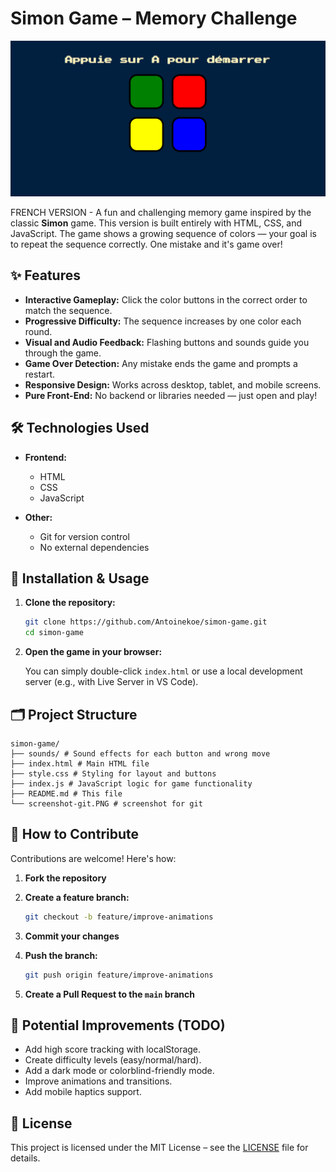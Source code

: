 # Simon Game – Memory Challenge

[![Simon Game Screenshot](screenshot-git.PNG)]()

FRENCH VERSION - A fun and challenging memory game inspired by the classic **Simon** game. This version is built entirely with HTML, CSS, and JavaScript. The game shows a growing sequence of colors — your goal is to repeat the sequence correctly. One mistake and it's game over!

## ✨ Features

- **Interactive Gameplay:** Click the color buttons in the correct order to match the sequence.
- **Progressive Difficulty:** The sequence increases by one color each round.
- **Visual and Audio Feedback:** Flashing buttons and sounds guide you through the game.
- **Game Over Detection:** Any mistake ends the game and prompts a restart.
- **Responsive Design:** Works across desktop, tablet, and mobile screens.
- **Pure Front-End:** No backend or libraries needed — just open and play!

## 🛠️ Technologies Used

- **Frontend:**

  - HTML
  - CSS
  - JavaScript

- **Other:**
  - Git for version control
  - No external dependencies

## 🚀 Installation & Usage

1. **Clone the repository:**

   ```bash
   git clone https://github.com/Antoinekoe/simon-game.git
   cd simon-game
   ```

2. **Open the game in your browser:**

   You can simply double-click `index.html` or use a local development server (e.g., with Live Server in VS Code).

## 🗂️ Project Structure

```
simon-game/
├── sounds/ # Sound effects for each button and wrong move
├── index.html # Main HTML file
├── style.css # Styling for layout and buttons
├── index.js # JavaScript logic for game functionality
├── README.md # This file
└── screenshot-git.PNG # screenshot for git
```

## 🤝 How to Contribute

Contributions are welcome! Here's how:

1. **Fork the repository**
2. **Create a feature branch:**

   ```bash
   git checkout -b feature/improve-animations
   ```

3. **Commit your changes**
4. **Push the branch:**

   ```bash
   git push origin feature/improve-animations
   ```

5. **Create a Pull Request to the `main` branch**

## 🔧 Potential Improvements (TODO)

- Add high score tracking with localStorage.
- Create difficulty levels (easy/normal/hard).
- Add a dark mode or colorblind-friendly mode.
- Improve animations and transitions.
- Add mobile haptics support.

## 🔑 License

This project is licensed under the MIT License – see the [LICENSE](LICENSE) file for details.
